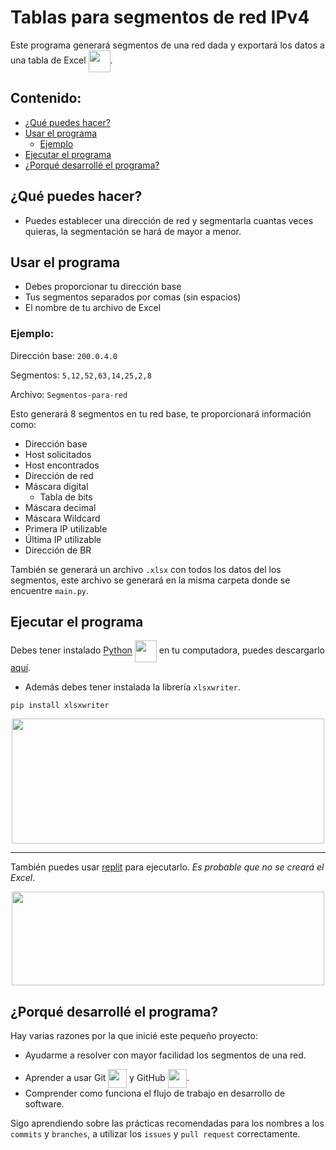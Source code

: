 # Tablas para segmentos de red IPv4

Este programa generará segmentos de una red dada y exportará los datos a una tabla de Excel <img src="https://media3.giphy.com/media/9i7dTHKDOGAUmZI8PC/giphy.gif" height=35 align=center>.

## Contenido: 
- [¿Qué puedes hacer?](#funcion)
- [Usar el programa](#uso)
  - [Ejemplo](#ejemplo)
- [Ejecutar el programa](#ejecutar)
- [¿Porqué desarrollé el programa?](#proposito)

## <a name="funcion"></a>  ¿Qué puedes hacer?

- Puedes establecer una dirección de red y segmentarla cuantas veces quieras, la segmentación se hará de mayor a menor.

## <a name="uso"></a> Usar el programa

- Debes proporcionar tu dirección base
- Tus segmentos separados por comas (sin espacios)
- El nombre de tu archivo de Excel

### <a name="ejemplo"></a> Ejemplo:

Dirección base: `200.0.4.0`

Segmentos: `5,12,52,63,14,25,2,8`

Archivo: `Segmentos-para-red`

Esto generará 8 segmentos en tu red base, te proporcionará información como:
- Dirección base
- Host solicitados
- Host encontrados
- Dirección de red
- Máscara digital
    - Tabla de bits
- Máscara decimal
- Máscara Wildcard
- Primera IP utilizable
- Última IP utilizable
- Dirección de BR

También se generará un archivo `.xlsx` con todos los datos del los segmentos, este archivo se generará en la misma carpeta donde se encuentre `main.py`.

## <a name="ejecutar"></a> Ejecutar el programa

Debes tener instalado [Python](https://www.python.org) <img src="https://i.redd.it/xl5cyhhqmsab1.gif" height=35    align=center> en tu computadora, puedes descargarlo [aquí](https://www.python.org/downloads/).
- Además debes tener instalada la librería `xlsxwriter`.
```
pip install xlsxwriter
```

<p align="center">
    <a href="https://www.python.org">
        <img src="https://formadoresit.es/wp-content/uploads/2022/02/Python-banner.png" style="width:500px;height:200px;">
    </a>
</p>

-----

También puedes usar [replit](https://replit.com) para ejecutarlo. *Es probable que no se creará el Excel*.

<p align="center">
    <a href="https://replit.com">
        <img src="https://www.qsbsexpert.com/wp-content/uploads/2021/07/Repl.it_logo.png" style="width:500px;height:150px;">
    </a>
</p>

## <a name="proposito"></a> ¿Porqué desarrollé el programa?

Hay varias razones por la que inicié este pequeño proyecto:
- Ayudarme a resolver con mayor facilidad los segmentos de una red.
<div>

- Aprender a usar Git <img src="https://git-scm.com/images/logos/downloads/Git-Icon-1788C.png" height=30 align=center> y GitHub <img src="https://raw.githubusercontent.com/gist/theAdityaNVS/f5b585d1082da2dffffea32434f37956/raw/7f9552d0a179b4f84059259fa878199e369b069c/GitHub-logo.gif" height=30 align=center>.
- Comprender como funciona el flujo de trabajo en desarrollo de software.

Sigo aprendiendo sobre las prácticas recomendadas para los nombres a los `commits` y `branches`, a utilizar los `issues` y `pull request` correctamente.
